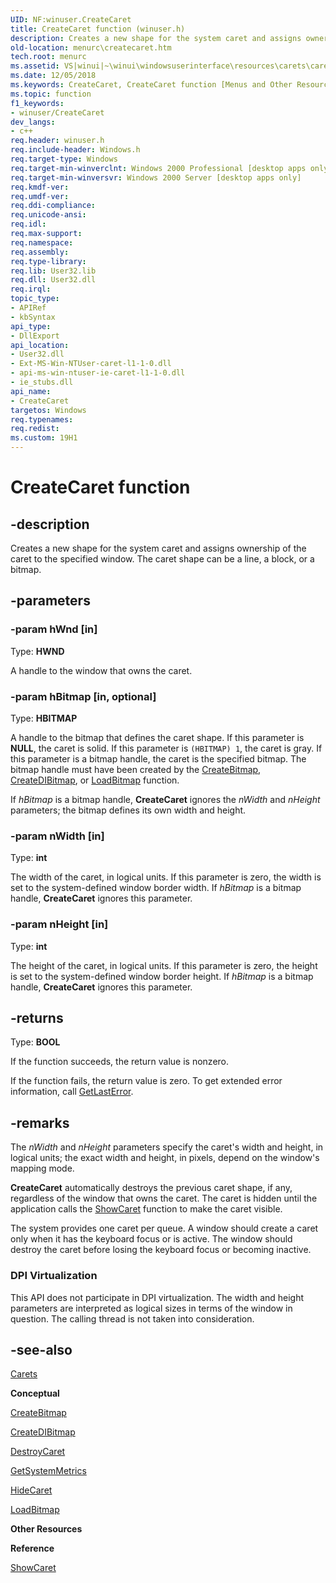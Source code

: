 ```yaml
---
UID: NF:winuser.CreateCaret
title: CreateCaret function (winuser.h)
description: Creates a new shape for the system caret and assigns ownership of the caret to the specified window. The caret shape can be a line, a block, or a bitmap.
old-location: menurc\createcaret.htm
tech.root: menurc
ms.assetid: VS|winui|~\winui\windowsuserinterface\resources\carets\caretreference\caretfunctions\createcaret.htm
ms.date: 12/05/2018
ms.keywords: CreateCaret, CreateCaret function [Menus and Other Resources], _win32_CreateCaret, _win32_createcaret_cpp, menurc.createcaret, winui._win32_createcaret, winuser/CreateCaret
ms.topic: function
f1_keywords:
- winuser/CreateCaret
dev_langs:
- c++
req.header: winuser.h
req.include-header: Windows.h
req.target-type: Windows
req.target-min-winverclnt: Windows 2000 Professional [desktop apps only]
req.target-min-winversvr: Windows 2000 Server [desktop apps only]
req.kmdf-ver: 
req.umdf-ver: 
req.ddi-compliance: 
req.unicode-ansi: 
req.idl: 
req.max-support: 
req.namespace: 
req.assembly: 
req.type-library: 
req.lib: User32.lib
req.dll: User32.dll
req.irql: 
topic_type:
- APIRef
- kbSyntax
api_type:
- DllExport
api_location:
- User32.dll
- Ext-MS-Win-NTUser-caret-l1-1-0.dll
- api-ms-win-ntuser-ie-caret-l1-1-0.dll
- ie_stubs.dll
api_name:
- CreateCaret
targetos: Windows
req.typenames: 
req.redist: 
ms.custom: 19H1
---
```


# CreateCaret function


## -description


Creates a new shape for the system caret and assigns ownership of the caret to the specified window. The caret shape can be a line, a block, or a bitmap.


## -parameters




### -param hWnd [in]

Type: <b>HWND</b>

A handle to the window that owns the caret. 


### -param hBitmap [in, optional]

Type: <b>HBITMAP</b>

A handle to the bitmap that defines the caret shape. If this parameter is <b>NULL</b>, the caret is solid. If this parameter is <code>(HBITMAP) 1</code>, the caret is gray. If this parameter is a bitmap handle, the caret is the specified bitmap. The bitmap handle must have been created by the <a href="https://docs.microsoft.com/windows/desktop/api/wingdi/nf-wingdi-createbitmap">CreateBitmap</a>, <a href="https://docs.microsoft.com/windows/desktop/api/wingdi/nf-wingdi-createdibitmap">CreateDIBitmap</a>, or <a href="https://docs.microsoft.com/windows/desktop/api/winuser/nf-winuser-loadbitmapa">LoadBitmap</a> function.

If <i>hBitmap</i> is a bitmap handle, <b>CreateCaret</b> ignores the <i>nWidth</i> and <i>nHeight</i> parameters; the bitmap defines its own width and height.


### -param nWidth [in]

Type: <b>int</b>

The width of the caret, in logical units. If this parameter is zero, the width is set to the system-defined window border width. If <i>hBitmap</i> is a bitmap handle, <b>CreateCaret</b> ignores this parameter.


### -param nHeight [in]

Type: <b>int</b>

The height of the caret, in logical units. If this parameter is zero, the height is set to the system-defined window border height. If <i>hBitmap</i> is a bitmap handle, <b>CreateCaret</b> ignores this parameter. 


## -returns



Type: <b>BOOL</b>

If the function succeeds, the return value is nonzero.
                    

If the function fails, the return value is zero. To get extended error information, call <a href="https://docs.microsoft.com/windows/desktop/api/errhandlingapi/nf-errhandlingapi-getlasterror">GetLastError</a>.




## -remarks



The <i>nWidth</i> and <i>nHeight</i> parameters specify the caret's width and height, in logical units; the exact width and height, in pixels, depend on the window's mapping mode. 

<b>CreateCaret</b> automatically destroys the previous caret shape, if any, regardless of the window that owns the caret. The caret is hidden until the application calls the <a href="https://docs.microsoft.com/windows/desktop/api/winuser/nf-winuser-showcaret">ShowCaret</a> function to make the caret visible. 

The system provides one caret per queue. A window should create a caret only when it has the keyboard focus or is active. The window should destroy the caret before losing the keyboard focus or becoming inactive. 

<h3><a id="DPI_Virtualization"></a><a id="dpi_virtualization"></a><a id="DPI_VIRTUALIZATION"></a>DPI Virtualization</h3>
This API does not participate in DPI virtualization. The width and height parameters are interpreted as logical sizes in terms of the window in question. The calling thread is not taken into consideration.




## -see-also




<a href="https://docs.microsoft.com/windows/desktop/menurc/carets">Carets</a>



<b>Conceptual</b>



<a href="https://docs.microsoft.com/windows/desktop/api/wingdi/nf-wingdi-createbitmap">CreateBitmap</a>



<a href="https://docs.microsoft.com/windows/desktop/api/wingdi/nf-wingdi-createdibitmap">CreateDIBitmap</a>



<a href="https://docs.microsoft.com/windows/desktop/api/winuser/nf-winuser-destroycaret">DestroyCaret</a>



<a href="https://docs.microsoft.com/windows/desktop/api/winuser/nf-winuser-getsystemmetrics">GetSystemMetrics</a>



<a href="https://docs.microsoft.com/windows/desktop/api/winuser/nf-winuser-hidecaret">HideCaret</a>



<a href="https://docs.microsoft.com/windows/desktop/api/winuser/nf-winuser-loadbitmapa">LoadBitmap</a>



<b>Other Resources</b>



<b>Reference</b>



<a href="https://docs.microsoft.com/windows/desktop/api/winuser/nf-winuser-showcaret">ShowCaret</a>
 

 

